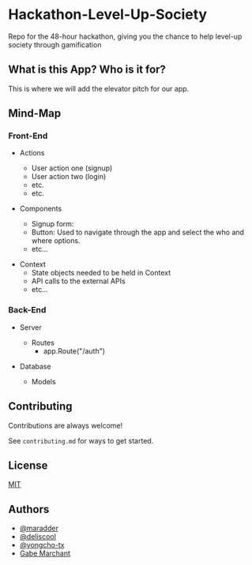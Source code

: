 # Hackathon-Level-Up-Society
Repo for the 48-hour hackathon, giving you the chance to help level-up society through gamification

## What is this App? Who is it for?

This is where we will add the elevator pitch for our app.
## Mind-Map
### Front-End
- Actions
    *    User action one (signup)
    *    User action two (login)
    *    etc.
    *    etc.

- Components
    *   Signup form:
    *   Button: Used to navigate through the app and select the who and where options.
    *   etc...  

* Context
    * State objects needed to be held in Context
    * API calls to the external APIs
    * etc...
    

### Back-End
- Server

    - Routes
        - app.Route("/auth")

- Database

    - Models


## Contributing

Contributions are always welcome!

See `contributing.md` for ways to get started.
     

## License

[MIT](https://choosealicense.com/licenses/mit/)

  
## Authors

- [@maradder](https://github.com/maradder)
- [@deliscool](https://github.com/deliscool)
- [@yongcho-tx](https://github.com/yongcho-tx/)
- [Gabe Marchant](https://dribbble.com/gaebmarchant)
  
